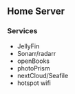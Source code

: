 ## Home Server

### Services
- JellyFin
- Sonarr/radarr
- openBooks
- photoPrism
- nextCloud/Seafile
- hotspot wifi